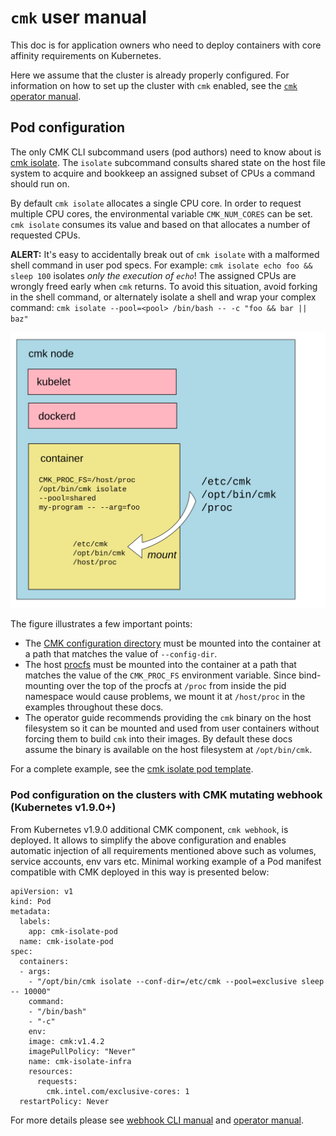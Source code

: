 <!--
Copyright (c) 2017 Intel Corporation

Licensed under the Apache License, Version 2.0 (the "License");
you may not use this file except in compliance with the License.
You may obtain a copy of the License at

     http://www.apache.org/licenses/LICENSE-2.0

Unless required by applicable law or agreed to in writing, software
distributed under the License is distributed on an "AS IS" BASIS,
WITHOUT WARRANTIES OR CONDITIONS OF ANY KIND, either express or implied.
See the License for the specific language governing permissions and
limitations under the License.
-->

# `cmk` user manual

This doc is for application owners who need to deploy containers with
core affinity requirements on Kubernetes.

Here we assume that the cluster is already properly configured. For
information on how to set up the cluster with `cmk` enabled, see the
[`cmk` operator manual][doc-operator].

## Pod configuration

The only CMK CLI subcommand users (pod authors) need to know about is
[cmk isolate][cmk-isolate]. The `isolate` subcommand consults shared state
on the host file system to acquire and bookkeep an assigned subset of CPUs
a command should run on.

By default `cmk isolate` allocates a single CPU core. In order to request
multiple CPU cores, the environmental variable `CMK_NUM_CORES` can be set.
`cmk isolate` consumes its value and based on that allocates a number
of requested CPUs.

**ALERT:** It's easy to accidentally break out of `cmk isolate` with a malformed
shell command in user pod specs. For example:
`cmk isolate echo foo && sleep 100` isolates _only the execution of `echo`_!
The assigned CPUs are wrongly freed early when `cmk` returns. To avoid this
situation, avoid forking in the shell command, or alternately isolate a shell
and wrap your complex command:
`cmk isolate --pool=<pool> /bin/bash -- -c "foo && bar || baz"`

![User container diagram](images/user-container.svg)

The figure illustrates a few important points:

- The [CMK configuration directory][doc-config] must be mounted into the
  container at a path that matches the value of `--config-dir`.
- The host [procfs][procfs] must be mounted into the container at a path that matches
  the value of the `CMK_PROC_FS` environment variable. Since bind-mounting
  over the top of the procfs at `/proc` from inside the pid namespace would
  cause problems, we mount it at `/host/proc` in the examples throughout these
  docs.
- The operator guide recommends providing the `cmk` binary on the host
  filesystem so it can be mounted and used from user containers without forcing
  them to build `cmk` into their images. By default these docs assume the
  binary is available on the host filesystem at `/opt/bin/cmk`.

For a complete example, see the [cmk isolate pod template][isolate-template].

### Pod configuration on the clusters with CMK mutating webhook (Kubernetes v1.9.0+)

From Kubernetes v1.9.0 additional CMK component, `cmk webhook`, is deployed.
It allows to simplify the above configuration and enables automatic injection
of all requirements mentioned above such as volumes, service accounts, env vars etc.
Minimal working example of a Pod manifest compatible with CMK deployed in this way
is presented below:
```
apiVersion: v1
kind: Pod
metadata:
  labels:
    app: cmk-isolate-pod
  name: cmk-isolate-pod
spec:
  containers:
  - args:
    - "/opt/bin/cmk isolate --conf-dir=/etc/cmk --pool=exclusive sleep -- 10000"
    command:
    - "/bin/bash"
    - "-c"
    env:
    image: cmk:v1.4.2
    imagePullPolicy: "Never"
    name: cmk-isolate-infra
    resources:
      requests:
        cmk.intel.com/exclusive-cores: 1
  restartPolicy: Never
```
For more details please see [webhook CLI manual][cmk-webhook] and
[operator manual][doc-operator].

[doc-config]: config.md
[doc-operator]: operator.md
[isolate-template]: ../resources/pods/cmk-isolate-pod.yaml
[cmk-isolate]: cli.md#cmk-isolate
[cmk-webhook]: cli.md#cmk-webhook
[procfs]: http://man7.org/linux/man-pages/man5/proc.5.html
